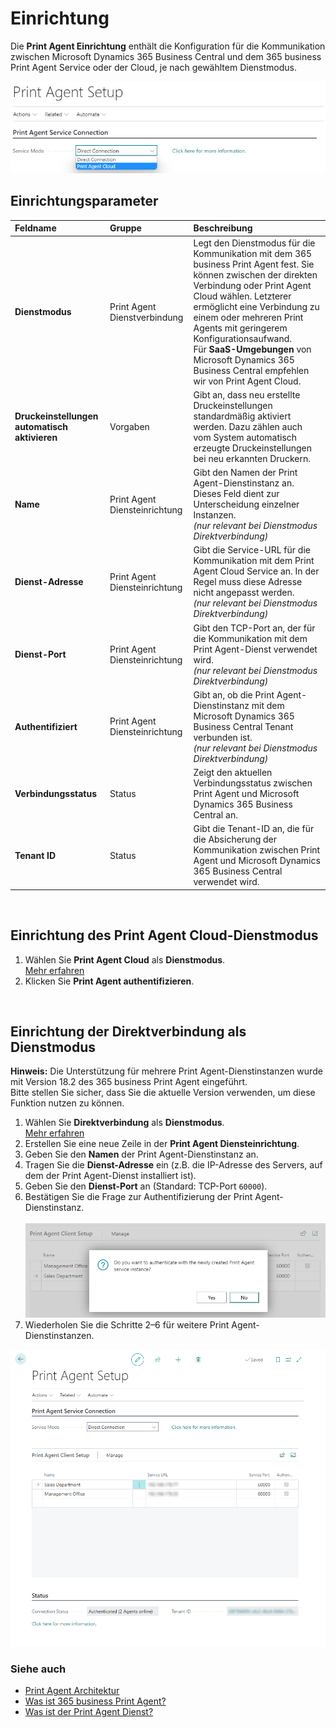 # Einrichtung

Die **Print Agent Einrichtung** enthält die Konfiguration für die Kommunikation zwischen Microsoft Dynamics 365 Business Central und dem 365 business Print Agent Service oder der Cloud, je nach gewähltem Dienstmodus.

![Print Agent Einrichtung](/assets/images/365-business-print-agent/646d98fab6c688ad444f61f5397dce86873cda4a90db60986a40ba1eb3911ce9.png)

## Einrichtungsparameter

| Feldname | Gruppe | Beschreibung |
|:---|:---|:---|
| **Dienstmodus** | Print Agent Dienstverbindung | Legt den Dienstmodus für die Kommunikation mit dem 365 business Print Agent fest. Sie können zwischen der direkten Verbindung oder Print Agent Cloud wählen. Letzterer ermöglicht eine Verbindung zu einem oder mehreren Print Agents mit geringerem Konfigurationsaufwand.<br>Für <strong>SaaS-Umgebungen</strong> von Microsoft Dynamics 365 Business Central empfehlen wir von Print Agent Cloud. |
| **Druckeinstellungen automatisch aktivieren** | Vorgaben | Gibt an, dass neu erstellte Druckeinstellungen standardmäßig aktiviert werden. Dazu zählen auch vom System automatisch erzeugte Druckeinstellungen bei neu erkannten Druckern. |
| **Name** | Print Agent Diensteinrichtung | Gibt den Namen der Print Agent-Dienstinstanz an. Dieses Feld dient zur Unterscheidung einzelner Instanzen.<br>_(nur relevant bei Dienstmodus Direktverbindung)_ |
| **Dienst-Adresse** | Print Agent Diensteinrichtung | Gibt die Service-URL für die Kommunikation mit dem Print Agent Cloud Service an. In der Regel muss diese Adresse nicht angepasst werden.<br>_(nur relevant bei Dienstmodus Direktverbindung)_ |
| **Dienst-Port** | Print Agent Diensteinrichtung | Gibt den TCP-Port an, der für die Kommunikation mit dem Print Agent-Dienst verwendet wird.<br>_(nur relevant bei Dienstmodus Direktverbindung)_ |
| **Authentifiziert** | Print Agent Diensteinrichtung | Gibt an, ob die Print Agent-Dienstinstanz mit dem Microsoft Dynamics 365 Business Central Tenant verbunden ist.<br>_(nur relevant bei Dienstmodus Direktverbindung)_ |
| **Verbindungsstatus** | Status | Zeigt den aktuellen Verbindungsstatus zwischen Print Agent und Microsoft Dynamics 365 Business Central an. |
| **Tenant ID** | Status | Gibt die Tenant-ID an, die für die Absicherung der Kommunikation zwischen Print Agent und Microsoft Dynamics 365 Business Central verwendet wird. |

<br>

## Einrichtung des Print Agent Cloud-Dienstmodus

 1. Wählen Sie **Print Agent Cloud** als **Dienstmodus**.
	<br>[Mehr erfahren](print-agent-whatis.md#architektur)
 2. Klicken Sie **Print Agent authentifizieren**.

<br>

## Einrichtung der Direktverbindung als Dienstmodus

<div class="alert alert-info">
    <i class="fa-duotone fa-thin fa-lightbulb fa-lg"></i> <strong>Hinweis:</strong>
	Die Unterstützung für mehrere Print Agent-Dienstinstanzen wurde mit Version 18.2 des 365 business Print Agent eingeführt.<br>
	Bitte stellen Sie sicher, dass Sie die aktuelle Version verwenden, um diese Funktion nutzen zu können.
</div>

 1. Wählen Sie **Direktverbindung** als **Dienstmodus**.
	<br>[Mehr erfahren](print-agent-whatis.md#architektur)
 2. Erstellen Sie eine neue Zeile in der **Print Agent Diensteinrichtung**.
 3. Geben Sie den **Namen** der Print Agent-Dienstinstanz an.
 4. Tragen Sie die **Dienst-Adresse** ein (z.B. die IP-Adresse des Servers, auf dem der Print Agent-Dienst installiert ist).
 5. Geben Sie den **Dienst-Port** an (Standard: TCP-Port `60000`).
 6. Bestätigen Sie die Frage zur Authentifizierung der Print Agent-Dienstinstanz.<br>  
   ![Bestätigung Print Agent-Dienst Authentifizierung](/assets/images/365-business-print-agent/a35b2150c883bf9145a1c14e555a9e3bdd18c906ddcef52e7b14a4600699a44a.png)
 7. Wiederholen Sie die Schritte 2–6 für weitere Print Agent-Dienstinstanzen.


![Direktverbindung - Print Agent Diensteinrichtung](/assets/images/365-business-print-agent/ad7903e49277a20398b0c18fa585552dcfe486312d657bc2c78b7e41f2b3d62b.png)  

### Siehe auch

 - [Print Agent Architektur](print-agent-whatis.md#architektur)
 - [Was ist 365 business Print Agent?](print-agent-whatis.md)
 - [Was ist der Print Agent Dienst?](print-agent-client-whatis.md)